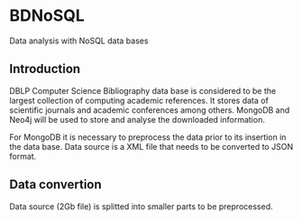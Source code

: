 # BDNoSQL
Data analysis with NoSQL data bases

## Introduction
DBLP Computer Science Bibliography data base is considered to be the largest collection of computing academic references. It stores data of scientific journals and academic conferences among others. MongoDB and Neo4j will be used to store and analyse the downloaded information.

For MongoDB it is necessary to preprocess the data prior to its insertion in the data base. Data source is a XML file that needs to be converted to JSON format.

## Data convertion
Data source (2Gb file) is splitted into smaller parts to be preprocessed.
